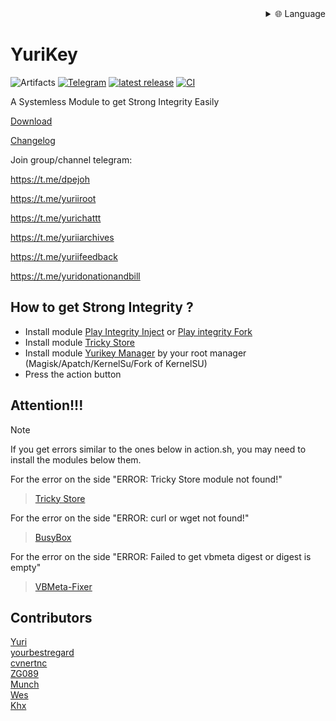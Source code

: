 <details align="right">
<summary>🌐 Language</summary>
      <div align="center">
        <a href="https://openaitx.github.io/view.html?user=dpejoh&project=yurikey&lang=en">English</a>
        | <a href="https://openaitx.github.io/view.html?user=dpejoh&project=yurikey&lang=zh-CN">简体中文</a>
        | <a href="https://openaitx.github.io/view.html?user=dpejoh&project=yurikey&lang=zh-TW">繁體中文</a>
        | <a href="https://openaitx.github.io/view.html?user=dpejoh&project=yurikey&lang=ja">日本語</a>
        | <a href="https://openaitx.github.io/view.html?user=dpejoh&project=yurikey&lang=ko">한국어</a>
        | <a href="https://openaitx.github.io/view.html?user=dpejoh&project=yurikey&lang=hi">हिन्दी</a>
        | <a href="https://openaitx.github.io/view.html?user=dpejoh&project=yurikey&lang=th">ไทย</a>
        | <a href="https://openaitx.github.io/view.html?user=dpejoh&project=yurikey&lang=fr">Français</a>
        | <a href="https://openaitx.github.io/view.html?user=dpejoh&project=yurikey&lang=de">Deutsch</a>
        | <a href="https://openaitx.github.io/view.html?user=dpejoh&project=yurikey&lang=es">Español</a>
        | <a href="https://openaitx.github.io/view.html?user=dpejoh&project=yurikey&lang=it">Italiano</a>
        | <a href="https://openaitx.github.io/view.html?user=dpejoh&project=yurikey&lang=ru">Русский</a>
        | <a href="https://openaitx.github.io/view.html?user=dpejoh&project=yurikey&lang=pt">Português</a>
        | <a href="https://openaitx.github.io/view.html?user=dpejoh&project=yurikey&lang=nl">Nederlands</a>
        | <a href="https://openaitx.github.io/view.html?user=dpejoh&project=yurikey&lang=pl">Polski</a>
        | <a href="https://openaitx.github.io/view.html?user=dpejoh&project=yurikey&lang=ar">العربية</a>
        | <a href="https://openaitx.github.io/view.html?user=dpejoh&project=yurikey&lang=fa">فارسی</a>
        | <a href="https://openaitx.github.io/view.html?user=dpejoh&project=yurikey&lang=tr">Türkçe</a>
        | <a href="https://openaitx.github.io/view.html?user=dpejoh&project=yurikey&lang=vi">Tiếng Việt</a>
        | <a href="https://openaitx.github.io/view.html?user=dpejoh&project=yurikey&lang=id">Bahasa Indonesia</a>
      </div>
</details>

# YuriKey
![Artifacts](./Module/banner.png)
[![Telegram](https://img.shields.io/badge/Follow-Telegram-blue.svg?logo=telegram)](https://t.me/yuriiroot)
[![latest release](https://img.shields.io/github/v/release/dpejoh/yurikey?label=Release&logo=github)](https://github.com/dpejoh/yurikey/releases/latest)
[![CI](https://github.com/dpejoh/yurikey/actions/workflows/build.yml/badge.svg)](https://github.com/dpejoh/yurikey/actions/workflows/build.yml)

A Systemless Module to get Strong Integrity Easily

[Download](https://github.com/dpejoh/yurikey/releases/latest)

[Changelog](https://raw.githubusercontent.com/dpejoh/yurikey/main/changelog.md)

Join group/channel telegram:

https://t.me/dpejoh

https://t.me/yuriiroot

https://t.me/yurichattt

https://t.me/yuriiarchives

https://t.me/yuriifeedback

https://t.me/yuridonationandbill

## How to get Strong Integrity ?
- Install module [Play Integrity Inject](https://github.com/KOWX712/PlayIntegrityFix/releases/latest) or [Play integrity Fork](https://github.com/osm0sis/PlayIntegrityFork/releases/latest)
- Install module [Tricky Store](https://github.com/5ec1cff/TrickyStore/releases/latest)
- Install module [Yurikey Manager](https://github.com/dpejoh/yurikey/releases/latest) by your root manager (Magisk/Apatch/KernelSu/Fork of KernelSU)
- Press the action button

## Attention!!!
> [!NOTE]
>
> If you get errors similar to the ones below in action.sh, you may need to install the modules below them.
>

For the error on the side "ERROR: Tricky Store module not found!"
> [Tricky Store](https://github.com/5ec1cff/TrickyStore/releases/latest)

For the error on the side "ERROR: curl or wget not found!"
> [BusyBox](https://mmrl.dev/repository/grdoglgmr/busybox-ndk)

For the error on the side "ERROR: Failed to get vbmeta digest or digest is empty"
> [VBMeta-Fixer](https://github.com/reveny/Android-VBMeta-Fixer/releases/latest)

## Contributors
[Yuri](https://github.com/Yurii0307)  
[yourbestregard](https://github.com/yourbestregard)  
[cvnertnc](https://github.com/cvnertnc)  
[ZG089](https://github.com/ZG089)  
[Munch](https://github.com/SudoNothing404)  
[Wes](https://github.com/ihatenodejs)  
[Khx](https://github.com/dpejoh)  

